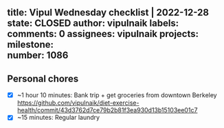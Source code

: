 title:	Vipul Wednesday checklist | 2022-12-28
state:	CLOSED
author:	vipulnaik
labels:	
comments:	0
assignees:	vipulnaik
projects:	
milestone:	
number:	1086
--
## Personal chores

- [x] ~1 hour 10 minutes: Bank trip + get groceries from downtown Berkeley https://github.com/vipulnaik/diet-exercise-health/commit/43d3762d7ce79b2b81f3ea930d13b15103ee01c7
- [x] ~15 minutes: Regular laundry
